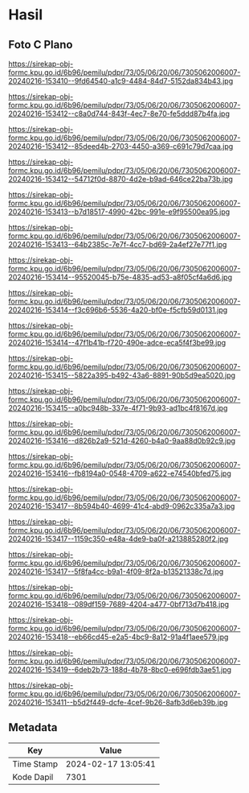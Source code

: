 # Hasil

## Foto C Plano

https://sirekap-obj-formc.kpu.go.id/6b96/pemilu/pdpr/73/05/06/20/06/7305062006007-20240216-153410--9fd64540-a1c9-4484-84d7-5152da834b43.jpg

https://sirekap-obj-formc.kpu.go.id/6b96/pemilu/pdpr/73/05/06/20/06/7305062006007-20240216-153412--c8a0d744-843f-4ec7-8e70-fe5ddd87b4fa.jpg

https://sirekap-obj-formc.kpu.go.id/6b96/pemilu/pdpr/73/05/06/20/06/7305062006007-20240216-153412--85deed4b-2703-4450-a369-c691c79d7caa.jpg

https://sirekap-obj-formc.kpu.go.id/6b96/pemilu/pdpr/73/05/06/20/06/7305062006007-20240216-153412--54712f0d-8870-4d2e-b9ad-646ce22ba73b.jpg

https://sirekap-obj-formc.kpu.go.id/6b96/pemilu/pdpr/73/05/06/20/06/7305062006007-20240216-153413--b7d18517-4990-42bc-991e-e9f95500ea95.jpg

https://sirekap-obj-formc.kpu.go.id/6b96/pemilu/pdpr/73/05/06/20/06/7305062006007-20240216-153413--64b2385c-7e7f-4cc7-bd69-2a4ef27e77f1.jpg

https://sirekap-obj-formc.kpu.go.id/6b96/pemilu/pdpr/73/05/06/20/06/7305062006007-20240216-153414--95520045-b75e-4835-ad53-a8f05cf4a6d6.jpg

https://sirekap-obj-formc.kpu.go.id/6b96/pemilu/pdpr/73/05/06/20/06/7305062006007-20240216-153414--f3c696b6-5536-4a20-bf0e-f5cfb59d0131.jpg

https://sirekap-obj-formc.kpu.go.id/6b96/pemilu/pdpr/73/05/06/20/06/7305062006007-20240216-153414--47f1b41b-f720-490e-adce-eca5f4f3be99.jpg

https://sirekap-obj-formc.kpu.go.id/6b96/pemilu/pdpr/73/05/06/20/06/7305062006007-20240216-153415--5822a395-b492-43a6-8891-90b5d9ea5020.jpg

https://sirekap-obj-formc.kpu.go.id/6b96/pemilu/pdpr/73/05/06/20/06/7305062006007-20240216-153415--a0bc948b-337e-4f71-9b93-ad1bc4f8167d.jpg

https://sirekap-obj-formc.kpu.go.id/6b96/pemilu/pdpr/73/05/06/20/06/7305062006007-20240216-153416--d826b2a9-521d-4260-b4a0-9aa88d0b92c9.jpg

https://sirekap-obj-formc.kpu.go.id/6b96/pemilu/pdpr/73/05/06/20/06/7305062006007-20240216-153416--fb8194a0-0548-4709-a622-e74540bfed75.jpg

https://sirekap-obj-formc.kpu.go.id/6b96/pemilu/pdpr/73/05/06/20/06/7305062006007-20240216-153417--8b594b40-4699-41c4-abd9-0962c335a7a3.jpg

https://sirekap-obj-formc.kpu.go.id/6b96/pemilu/pdpr/73/05/06/20/06/7305062006007-20240216-153417--1159c350-e48a-4de9-ba0f-a213885280f2.jpg

https://sirekap-obj-formc.kpu.go.id/6b96/pemilu/pdpr/73/05/06/20/06/7305062006007-20240216-153417--5f8fa4cc-b9a1-4f09-8f2a-b13521338c7d.jpg

https://sirekap-obj-formc.kpu.go.id/6b96/pemilu/pdpr/73/05/06/20/06/7305062006007-20240216-153418--089df159-7689-4204-a477-0bf713d7b418.jpg

https://sirekap-obj-formc.kpu.go.id/6b96/pemilu/pdpr/73/05/06/20/06/7305062006007-20240216-153418--eb66cd45-e2a5-4bc9-8a12-91a4f1aee579.jpg

https://sirekap-obj-formc.kpu.go.id/6b96/pemilu/pdpr/73/05/06/20/06/7305062006007-20240216-153419--6deb2b73-188d-4b78-8bc0-e696fdb3ae51.jpg

https://sirekap-obj-formc.kpu.go.id/6b96/pemilu/pdpr/73/05/06/20/06/7305062006007-20240216-153411--b5d2f449-dcfe-4cef-9b26-8afb3d6eb39b.jpg


## Metadata

| Key        | Value               |
| ---------- | ------------------- |
| Time Stamp | 2024-02-17 13:05:41 |
| Kode Dapil | 7301                |



